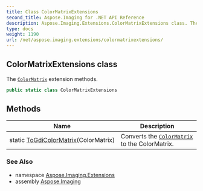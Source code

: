 ```yaml
---
title: Class ColorMatrixExtensions
second_title: Aspose.Imaging for .NET API Reference
description: Aspose.Imaging.Extensions.ColorMatrixExtensions class. The ColorMatrix extension methods
type: docs
weight: 1190
url: /net/aspose.imaging.extensions/colormatrixextensions/
---
```

## ColorMatrixExtensions class

The [`ColorMatrix`](../../aspose.imaging/colormatrix/) extension methods.

```csharp
public static class ColorMatrixExtensions
```

## Methods

| Name | Description |
| --- | --- |
| static [ToGdiColorMatrix](../../aspose.imaging.extensions/colormatrixextensions/togdicolormatrix/)(ColorMatrix) | Converts the [`ColorMatrix`](../../aspose.imaging/colormatrix/) to the ColorMatrix. |

### See Also

* namespace [Aspose.Imaging.Extensions](../../aspose.imaging.extensions/)
* assembly [Aspose.Imaging](../../)


